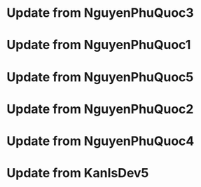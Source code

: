# Update from NguyenPhuQuoc3

# Update from NguyenPhuQuoc1

# Update from NguyenPhuQuoc5

# Update from NguyenPhuQuoc2

# Update from NguyenPhuQuoc4

# Update from KanIsDev5
